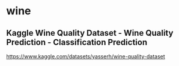 # wine

## Kaggle Wine Quality Dataset - Wine Quality Prediction - Classification Prediction
https://www.kaggle.com/datasets/yasserh/wine-quality-dataset
